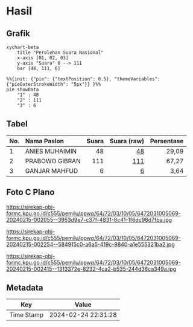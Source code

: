 # Hasil

## Grafik

```mermaid
xychart-beta
    title "Perolehan Suara Nasional"
    x-axis [01, 02, 03]
    y-axis "Suara" 0 --> 111
    bar [48, 111, 6]
```

```mermaid
%%{init: {"pie": {"textPosition": 0.5}, "themeVariables": {"pieOuterStrokeWidth": "5px"}} }%%
pie showData
    "1" : 48
    "2" : 111
    "3" : 6
```

## Tabel

| No. | Nama Paslon    | Suara | Suara (raw) | Persentase |
|:--- |:-------------- | -----:| -----------:| ----------:|
| 1   | ANIES MUHAIMIN | 48    | [48][p-1]   | 29,09      |
| 2   | PRABOWO GIBRAN | 111   | [111][p-2]  | 67,27      |
| 3   | GANJAR MAHFUD  | 6     | [6][p-3]    | 3,64       |


[p-1]: https://github.com/gigit-pemilu/pemilu-2024/blob/main/pilpres/hitung-suara/sub/64-kalimantan-timur/sub/72-kota-samarinda/sub/03-samarinda-ulu/sub/1005-sidodadi/sub/069-tps/sub/paslon-1.txt
[p-2]: https://github.com/gigit-pemilu/pemilu-2024/blob/main/pilpres/hitung-suara/sub/64-kalimantan-timur/sub/72-kota-samarinda/sub/03-samarinda-ulu/sub/1005-sidodadi/sub/069-tps/sub/paslon-2.txt
[p-3]: https://github.com/gigit-pemilu/pemilu-2024/blob/main/pilpres/hitung-suara/sub/64-kalimantan-timur/sub/72-kota-samarinda/sub/03-samarinda-ulu/sub/1005-sidodadi/sub/069-tps/sub/paslon-3.txt

## Foto C Plano

https://sirekap-obj-formc.kpu.go.id/c555/pemilu/ppwp/64/72/03/10/05/6472031005069-20240215-002055--3953d9e7-c37f-4831-8c41-1f6dc98d7fba.jpg

https://sirekap-obj-formc.kpu.go.id/c555/pemilu/ppwp/64/72/03/10/05/6472031005069-20240215-002254--584915c0-a6a5-419c-9840-a1e555321ba2.jpg

https://sirekap-obj-formc.kpu.go.id/c555/pemilu/ppwp/64/72/03/10/05/6472031005069-20240215-002415--1313372e-8232-4ca2-b535-244d36ca349a.jpg


## Metadata

| Key        | Value               |
| ---------- | ------------------- |
| Time Stamp | 2024-02-24 22:31:28 |



